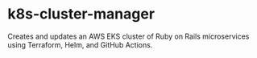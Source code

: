 # k8s-cluster-manager
Creates and updates an AWS EKS cluster of Ruby on Rails microservices using Terraform, Helm, and GitHub Actions.
